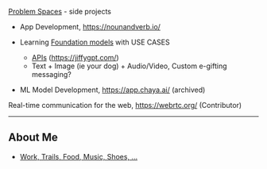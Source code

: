 [Problem Spaces](https://docs.google.com/document/d/1b36vcpRMI5aIp8N2j_cVvhiv8OwDRGDxPDr2bJzcCGA/edit?usp=sharing) - side projects

- App Development, https://nounandverb.io/ 

- Learning [Foundation models](https://docs.google.com/document/d/1POj8OKdKRYYnhPF_OwPVpCnv-xVGkYCS0Hw_OmOUNRo/edit?usp=sharing) with USE CASES
  - [APIs](https://docs.google.com/document/d/1E-sZ60oS5Iw8rZaxImInCdERm4ZNhBlfqJWpGbfT9KQ/edit?usp=sharing) (https://jiffygpt.com/)
  - Text + Image (ie your dog) + Audio/Video, Custom e-gifting messaging?

- ML Model Development, https://app.chaya.ai/ (archived)

Real-time communication for the web, https://webrtc.org/ (Contributor)

---

## About Me

- [Work, Trails, Food, Music, Shoes, ...](https://github.com/ankumar/Fun-Stuff) 
 
<!--
**ankumar/ankumar** is a ✨ _special_ ✨ repository because its `README.md` (this file) appears on your GitHub profile.

Here are some ideas to get you started:

- 🔭 I’m currently working on ...
- 🌱 I’m currently learning ...
- 👯 I’m looking to collaborate on ...
- 🤔 I’m looking for help with ...
- 💬 Ask me about ...
- 📫 How to reach me: ...
- 😄 Pronouns: ...
- ⚡ Fun fact: ...
-->
